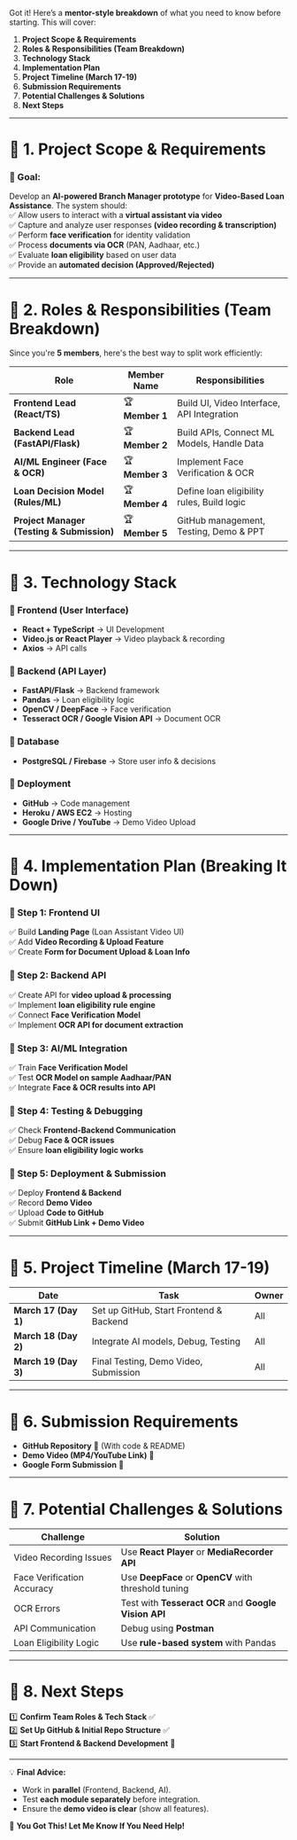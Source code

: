 Got it! Here’s a **mentor-style breakdown** of what you need to know before starting. This will cover:  

1. **Project Scope & Requirements**  
2. **Roles & Responsibilities (Team Breakdown)**  
3. **Technology Stack**  
4. **Implementation Plan**  
5. **Project Timeline (March 17-19)**  
6. **Submission Requirements**  
7. **Potential Challenges & Solutions**  
8. **Next Steps**  

---  

# **📌 1. Project Scope & Requirements**  
### **📍 Goal:**  
Develop an **AI-powered Branch Manager prototype** for **Video-Based Loan Assistance**. The system should:  
✅ Allow users to interact with a **virtual assistant via video**  
✅ Capture and analyze user responses **(video recording & transcription)**  
✅ Perform **face verification** for identity validation  
✅ Process **documents via OCR** (PAN, Aadhaar, etc.)  
✅ Evaluate **loan eligibility** based on user data  
✅ Provide an **automated decision (Approved/Rejected)**  

---

# **📌 2. Roles & Responsibilities (Team Breakdown)**  
Since you're **5 members**, here's the best way to split work efficiently:  

| **Role** | **Member Name** | **Responsibilities** |
|-----------|----------------|----------------------|
| **Frontend Lead (React/TS)** | 🏆 **Member 1** | Build UI, Video Interface, API Integration |
| **Backend Lead (FastAPI/Flask)** | 🏆 **Member 2** | Build APIs, Connect ML Models, Handle Data |
| **AI/ML Engineer (Face & OCR)** | 🏆 **Member 3** | Implement Face Verification & OCR |
| **Loan Decision Model (Rules/ML)** | 🏆 **Member 4** | Define loan eligibility rules, Build logic |
| **Project Manager (Testing & Submission)** | 🏆 **Member 5** | GitHub management, Testing, Demo & PPT |

---

# **📌 3. Technology Stack**  

### **🔹 Frontend (User Interface)**
- **React + TypeScript** → UI Development  
- **Video.js or React Player** → Video playback & recording  
- **Axios** → API calls  

### **🔹 Backend (API Layer)**
- **FastAPI/Flask** → Backend framework  
- **Pandas** → Loan eligibility logic  
- **OpenCV / DeepFace** → Face verification  
- **Tesseract OCR / Google Vision API** → Document OCR  

### **🔹 Database**
- **PostgreSQL / Firebase** → Store user info & decisions  

### **🔹 Deployment**
- **GitHub** → Code management  
- **Heroku / AWS EC2** → Hosting  
- **Google Drive / YouTube** → Demo Video Upload  

---

# **📌 4. Implementation Plan (Breaking It Down)**  
### **🔹 Step 1: Frontend UI**
✅ Build **Landing Page** (Loan Assistant Video UI)  
✅ Add **Video Recording & Upload Feature**  
✅ Create **Form for Document Upload & Loan Info**  

### **🔹 Step 2: Backend API**
✅ Create API for **video upload & processing**  
✅ Implement **loan eligibility rule engine**  
✅ Connect **Face Verification Model**  
✅ Implement **OCR API for document extraction**  

### **🔹 Step 3: AI/ML Integration**
✅ Train **Face Verification Model**  
✅ Test **OCR Model on sample Aadhaar/PAN**  
✅ Integrate **Face & OCR results into API**  

### **🔹 Step 4: Testing & Debugging**
✅ Check **Frontend-Backend Communication**  
✅ Debug **Face & OCR issues**  
✅ Ensure **loan eligibility logic works**  

### **🔹 Step 5: Deployment & Submission**
✅ Deploy **Frontend & Backend**  
✅ Record **Demo Video**  
✅ Upload **Code to GitHub**  
✅ Submit **GitHub Link + Demo Video**  

---

# **📌 5. Project Timeline (March 17-19)**
| **Date** | **Task** | **Owner** |
|----------|---------|-----------|
| **March 17 (Day 1)** | Set up GitHub, Start Frontend & Backend | All |
| **March 18 (Day 2)** | Integrate AI models, Debug, Testing | All |
| **March 19 (Day 3)** | Final Testing, Demo Video, Submission | All |

---

# **📌 6. Submission Requirements**
- **GitHub Repository** 📌 (With code & README)  
- **Demo Video (MP4/YouTube Link)** 📌  
- **Google Form Submission** 📌  

---

# **📌 7. Potential Challenges & Solutions**
| **Challenge** | **Solution** |
|--------------|-------------|
| Video Recording Issues | Use **React Player** or **MediaRecorder API** |
| Face Verification Accuracy | Use **DeepFace** or **OpenCV** with threshold tuning |
| OCR Errors | Test with **Tesseract OCR** and **Google Vision API** |
| API Communication | Debug using **Postman** |
| Loan Eligibility Logic | Use **rule-based system** with Pandas |

---

# **📌 8. Next Steps**
1️⃣ **Confirm Team Roles & Tech Stack** ✅  
2️⃣ **Set Up GitHub & Initial Repo Structure** ✅  
3️⃣ **Start Frontend & Backend Development** 🚀  

---

💡 **Final Advice:**  
- Work in **parallel** (Frontend, Backend, AI).  
- Test **each module separately** before integration.  
- Ensure the **demo video is clear** (show all features).  

🚀 **You Got This! Let Me Know If You Need Help!**
